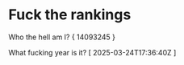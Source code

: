 # Fuck the rankings

Who the hell am I?
{ 14093245 }

What fucking year is it?
[ 2025-03-24T17:36:40Z ]
